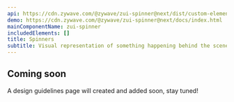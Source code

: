 ```yaml
---
api: https://cdn.zywave.com/@zywave/zui-spinner@next/dist/custom-elements.json
demo: https://cdn.zywave.com/@zywave/zui-spinner@next/docs/index.html
mainComponentName: zui-spinner
includedElements: []
title: Spinners
subtitle: Visual representation of something happening behind the scenes when loading, uploading, or downloading.
---
```


## Coming soon

A design guidelines page will created and added soon, stay tuned!
